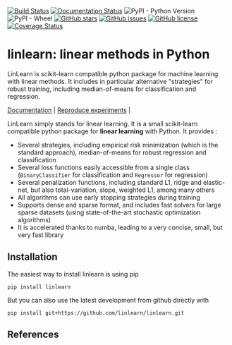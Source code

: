 
[![Build Status](https://travis-ci.com/linlearn/linlearn.svg?branch=master)](https://travis-ci.com/linlearn/linlearn)
[![Documentation Status](https://readthedocs.org/projects/linlearn/badge/?version=latest)](https://linlearn.readthedocs.io/en/latest/?badge=latest)
![PyPI - Python Version](https://img.shields.io/pypi/pyversions/linlearn)
![PyPI - Wheel](https://img.shields.io/pypi/wheel/linlearn)
[![GitHub stars](https://img.shields.io/github/stars/linlearn/linlearn)](https://github.com/linlearn/linlearn/stargazers)
[![GitHub issues](https://img.shields.io/github/issues/linlearn/linlearn)](https://github.com/linlearn/linlearn/issues)
[![GitHub license](https://img.shields.io/github/license/linlearn/linlearn)](https://github.com/linlearn/linlearn/blob/master/LICENSE)
[![Coverage Status](https://coveralls.io/repos/github/linlearn/linlearn/badge.svg?branch=master)](https://coveralls.io/github/linlearn/linlearn?branch=master)

# linlearn: linear methods in Python

LinLearn is scikit-learn compatible python package for machine learning with linear methods. 
It includes in particular alternative "strategies" for robust training, including median-of-means for classification and regression.

[Documentation](https://linlearn.readthedocs.io) | [Reproduce experiments](https://linlearn.readthedocs.io/en/latest/linlearn.html) |

LinLearn simply stands for linear learning. It is a small scikit-learn compatible python package for **linear learning** 
with Python. It provides :

- Several strategies, including empirical risk minimization (which is the standard approach), 
median-of-means for robust regression and classification
- Several loss functions easily accessible from a single class (`BinaryClassifier` for classification and `Regressor` for regression)
- Several penalization functions, including standard L1, ridge and elastic-net, but also total-variation, slope, weighted L1, among many others
- All algorithms can use early stopping strategies during training
- Supports dense and sparse format, and includes fast solvers for large sparse datasets (using state-of-the-art stochastic optimization algorithms) 
- It is accelerated thanks to numba, leading to a very concise, small, but very fast library
  
## Installation

The easiest way to install linlearn is using pip

    pip install linlearn

But you can also use the latest development from github directly with

    pip install git+https://github.com/linlearn/linlearn.git

## References

